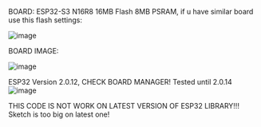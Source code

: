BOARD: ESP32-S3 N16R8 16MB Flash 8MB PSRAM, if u have similar board use this flash settings:

![image](https://github.com/mgi24/ESP32-S3CamRecorderWebserver/assets/95709666/33a71acf-c2f6-4915-ad03-dc7b1a8af01a)

BOARD IMAGE:

![image](https://github.com/mgi24/ESP32-S3CamRecorderWebserver/assets/95709666/c5053232-fc34-4b9d-ba07-1d920f6eed3c)

ESP32 Version 2.0.12, CHECK BOARD MANAGER! Tested until 2.0.14
![image](https://github.com/mgi24/ESP32-S3CamRecorderWebserver/assets/95709666/486bec06-d577-41d6-b178-98d5839d5b53)

THIS CODE IS NOT WORK ON LATEST VERSION OF ESP32 LIBRARY!!! Sketch is too big on latest one!
